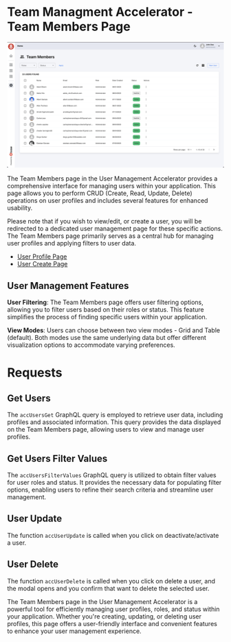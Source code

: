 # Team Managment Accelerator - Team Members Page

![Team Members Page](../assets/teamMembersPage.png)

The Team Members page in the User Management Accelerator provides a comprehensive interface for managing users within your application. This page allows you to perform CRUD (Create, Read, Update, Delete) operations on user profiles and includes several features for enhanced usability.

Please note that if you wish to view/edit, or create a user, you will be redirected to a dedicated user management page for these specific actions. The Team Members page primarily serves as a central hub for managing user profiles and applying filters to user data.

- [User Profile Page](./user-profile.md)
- [User Create Page](./user-create.md)

## User Management Features

**User Filtering**: The Team Members page offers user filtering options, allowing you to filter users based on their roles or status. This feature simplifies the process of finding specific users within your application.

**View Modes**: Users can choose between two view modes - Grid and Table (default). Both modes use the same underlying data but offer different visualization options to accommodate varying preferences.

# Requests

## Get Users

The `accUsersGet` GraphQL query is employed to retrieve user data, including profiles and associated information. This query provides the data displayed on the Team Members page, allowing users to view and manage user profiles.

## Get Users Filter Values

The `accUsersFilterValues` GraphQL query is utilized to obtain filter values for user roles and status. It provides the necessary data for populating filter options, enabling users to refine their search criteria and streamline user management.

## User Update

The function `accUserUpdate` is called when you click on deactivate/activate a user.

## User Delete

The function `accUserDelete` is called when you click on delete a user, and the modal opens and you confirm that want to delete the selected user.

The Team Members page in the User Management Accelerator is a powerful tool for efficiently managing user profiles, roles, and status within your application. Whether you're creating, updating, or deleting user profiles, this page offers a user-friendly interface and convenient features to enhance your user management experience.